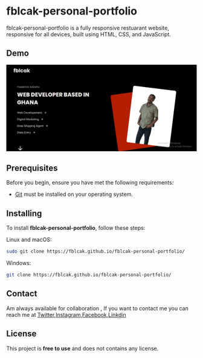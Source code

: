 # fblcak-personal-portfolio

fblcak-personal-portfolio
  is a fully responsive restuarant website, responsive for all devices, built using HTML, CSS, and JavaScript.

## Demo

![fblcak-personal-portfolio](./reADme-images/pimage.JPG)


## Prerequisites

Before you begin, ensure you have met the following requirements:

* [Git](https://git-scm.com/downloads "Download Git") must be installed on your operating system.

## Installing

To install **fblcak-personal-portfolio**, follow these steps:

Linux and macOS:

```bash
sudo git clone https://fblcak.github.io/fblcak-personal-portfolio/
```

Windows:

```bash
git clone https://fblcak.github.io/fblcak-personal-portfolio/
```

## Contact

Am always available for collaboration , If you want to contact me you can reach me at [Twitter](https://www.twitter.com/Freddyblcak),[Instagram](https://www.instagram.com/freddyalabaster),[Facebook](https://www.facebook.com/FrederickKojoAdzoho),[Linkdin](https://www.linkdin.com/frederick-adzaho)

## License

This project is **free to use** and does not contains any license.
